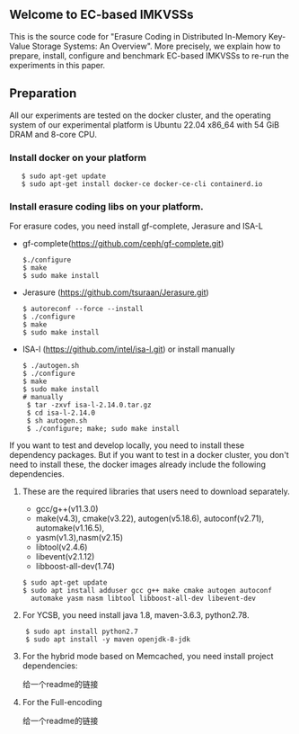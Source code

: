 Welcome to EC-based IMKVSSs
----
This is the source code for "Erasure Coding in Distributed In-Memory Key-Value Storage Systems: An Overview". More precisely, we explain how to prepare, install, configure and benchmark EC-based IMKVSSs to re-run the experiments in this paper.

Preparation
---
All our experiments are tested on the docker cluster,
and the operating system of our experimental platform is Ubuntu 22.04 x86_64 with 54 GiB DRAM 
and 8-core CPU.

### Install docker on your platform
```shell
   $ sudo apt-get update
   $ sudo apt-get install docker-ce docker-ce-cli containerd.io
```

### Install erasure coding libs on your platform.
For erasure codes, you need install gf-complete, Jerasure and ISA-L
   
 + gf-complete(https://github.com/ceph/gf-complete.git)
    ```shell
    $./configure
    $ make
    $ sudo make install
    ```
 + Jerasure (https://github.com/tsuraan/Jerasure.git)
   ```shell
   $ autoreconf --force --install
   $ ./configure
   $ make
   $ sudo make install 
   ```
 + ISA-l (https://github.com/intel/isa-l.git) or install manually
   ```shell
   $ ./autogen.sh
   $ ./configure
   $ make
   $ sudo make install
   # manually
    $ tar -zxvf isa-l-2.14.0.tar.gz
    $ cd isa-l-2.14.0
    $ sh autogen.sh
    $ ./configure; make; sudo make install
   ```
    

If you want to test and develop locally, you need to install these dependency packages. But if you want to test in a docker cluster, you don't need to install these, the docker images already include the following dependencies.

1. These are the required libraries that users need to download separately. 
   - gcc/g++(v11.3.0)
   - make(v4.3), cmake(v3.22), autogen(v5.18.6), autoconf(v2.71), automake(v1.16.5),
   - yasm(v1.3),nasm(v2.15)
   - libtool(v2.4.6)
   - libevent(v2.1.12)
   - libboost-all-dev(1.74)
    ```shell
    $ sudo apt-get update
    $ sudo apt install adduser gcc g++ make cmake autogen autoconf 
      automake yasm nasm libtool libboost-all-dev libevent-dev
    ```
   
2. For YCSB, you need install java 1.8, maven-3.6.3, python2.78. 
```shell
    $ sudo apt install python2.7
    $ sudo apt install -y maven openjdk-8-jdk
```

3. For the hybrid mode based on Memcached, you need install project dependencies:
    
    给一个readme的链接

4. For the Full-encoding
    
    给一个readme的链接